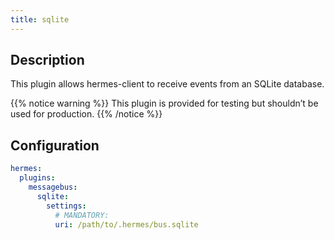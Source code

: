 ```yaml
---
title: sqlite
---
```


## Description

This plugin allows hermes-client to receive events from an SQLite database.

{{% notice warning %}}
This plugin is provided for testing but shouldn’t be used for production.
{{% /notice %}}

## Configuration

```yaml
hermes:
  plugins:
    messagebus:
      sqlite:
        settings:
          # MANDATORY:
          uri: /path/to/.hermes/bus.sqlite
```
